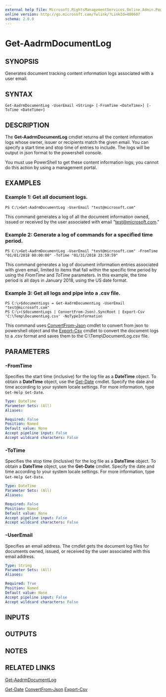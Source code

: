 ```yaml
---
external help file: Microsoft.RightsManagementServices.Online.Admin.PowerShell.dll-Help.xml
online version: http://go.microsoft.com/fwlink/?LinkId=400607
schema: 2.0.0
---
```


# Get-AadrmDocumentLog

## SYNOPSIS
Generates document tracking content information logs associated with a user email.

## SYNTAX

```
Get-AadrmDocumentLog -UserEmail <String> [-FromTime <DateTime>] [-ToTime <DateTime>] 
```

## DESCRIPTION
The **Get-AadrmDocumentLog** cmdlet returns all the content information logs whose owner, issuer or recipients match the given email. You can specify a start time and stop time of entries to include. The logs will be output in json format to the powershell console.

You must use PowerShell to get these content information logs; you cannot do this action by using a management portal.

## EXAMPLES

### Example 1: Get all document logs. 
```
PS C:\>Get-AadrmDocumentLog -UserEmail "test@microsoft.com" 
```

This command generates a log of all the document information owned, issued or received by the user associated with email "test@microsoft.com."

### Example 2: Generate a log of commands for a specified time period.
```
PS C:\>Get-AadrmDocumentLog -UserEmail "test@microsoft.com" -FromTime "01/01/2018 00:00:00" -ToTime "01/31/2018 23:59:59"
```

This command generates a log of document information entries associated with given email, limited to items that fall within the specific time period by using the *FromTime* and *ToTime* parameters. In this example, the time period is all days in January 2018, using the US date format.

### Example 3: Get all logs and pipe into a .csv file.  
```
PS C:\>$documentLogs = Get-AadrmDocumentLog -UserEmail "test@microsoft.com"
PS C:\>($documentLogs | ConvertFrom-Json).SyncRoot | Export-Csv 'C:\Temp\DocumentLog.csv' -NoTypeInformation
```

This command uses [ConvertFrom-Json](https://docs.microsoft.com/en-us/powershell/module/microsoft.powershell.utility/convertfrom-json?view=powershell-4.0) cmdlet to convert from json to powershell object and the [Export-Csv](https://docs.microsoft.com/en-us/powershell/module/microsoft.powershell.utility/export-csv?view=powershell-4.0) cmdlet to convert the document logs to a .csv format and saves them to the C:\Temp\DocumentLog.csv file.

## PARAMETERS

### -FromTime
Specifies the start time (inclusive) for the log file as a **DateTime** object. To obtain a **DateTime** object, use the [Get-Date](http://go.microsoft.com/fwlink/?LinkID=293966) cmdlet. Specify the date and time according to your system locale settings. For more information, type `Get-Help Get-Date`.

```yaml
Type: DateTime
Parameter Sets: (All)
Aliases:

Required: False
Position: Named
Default value: None
Accept pipeline input: False
Accept wildcard characters: False
```

### -ToTime
Specifies the stop time (inclusive) for the log file as a **DateTime** object. To obtain a **DateTime** object, use the **Get-Date** cmdlet. Specify the date and time according to your system locale settings. For more information, type `Get-Help Get-Date`.

```yaml
Type: DateTime
Parameter Sets: (All)
Aliases:

Required: False
Position: Named
Default value: None
Accept pipeline input: False
Accept wildcard characters: False
```

### -UserEmail
Specifies an email address. The cmdlet gets the document log files for documents owned, issued, or received by the user associated with this email address. 

```yaml
Type: String
Parameter Sets: (All)
Aliases:

Required: True
Position: Named
Default value: None
Accept pipeline input: False
Accept wildcard characters: False
```

## INPUTS

## OUTPUTS

## NOTES

## RELATED LINKS

[Get-AadrmDocumentLog](./Get-AadrmDocumentLog.md)

[Get-Date](http://go.microsoft.com/fwlink/?LinkID=293966)
[ConvertFrom-Json](https://docs.microsoft.com/en-us/powershell/module/microsoft.powershell.utility/convertfrom-json?view=powershell-4.0)
[Export-Csv](https://docs.microsoft.com/en-us/powershell/module/microsoft.powershell.utility/export-csv?view=powershell-4.0)
